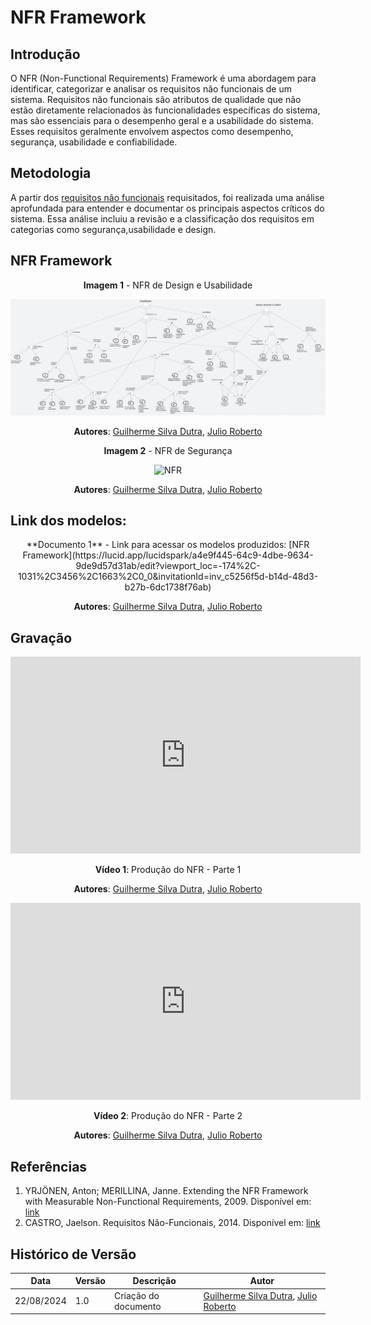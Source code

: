 # NFR Framework

## Introdução

O NFR (Non-Functional Requirements) Framework é uma abordagem para identificar, categorizar e analisar os requisitos não funcionais de um sistema. Requisitos não funcionais são atributos de qualidade que não estão diretamente relacionados às funcionalidades específicas do sistema, mas são essenciais para o desempenho geral e a usabilidade do sistema. Esses requisitos geralmente envolvem aspectos como desempenho, segurança, usabilidade e confiabilidade.

## Metodologia

A partir dos [requisitos não funcionais](../Elicitacao/priorizacao/priorizados.md#Tabela-03-Resultado-da-Priorizacao) requisitados, foi realizada uma análise aprofundada para entender e documentar os principais aspectos críticos do sistema. Essa análise incluiu a revisão e a classificação dos requisitos em categorias como segurança,usabilidade e design.

## NFR Framework

<center>

**Imagem 1** - NFR de Design e Usabilidade  

![NFR](../../assets/images/NFR-Design-Usabilidade.jpeg)

**Autores**: [Guilherme Silva Dutra](https://github.com/GuiDutra21), [Julio Roberto](https://github.com/JulioR2022)

</center>

<center>

**Imagem 2** - NFR de Segurança 

![NFR](../../assets/images/NFR-Segurança.jpeg)

**Autores**: [Guilherme Silva Dutra](https://github.com/GuiDutra21), [Julio Roberto](https://github.com/JulioR2022)

</center>

## Link dos modelos:

<center>
**Documento 1** - Link para acessar os modelos produzidos:  [NFR Framework](https://lucid.app/lucidspark/a4e9f445-64c9-4dbe-9634-9de9d57d31ab/edit?viewport_loc=-174%2C-1031%2C3456%2C1663%2C0_0&invitationId=inv_c5256f5d-b14d-48d3-b27b-6dc1738f76ab)

**Autores**: [Guilherme Silva Dutra](https://github.com/GuiDutra21), [Julio Roberto](https://github.com/JulioR2022)
</center>



## Gravação

<center>

<iframe width="560" height="315" src="https://www.youtube.com/embed/1wAFdv0ipVI?si=euaEeEUZri7I4Ja0" title="YouTube video player" frameborder="0" allow="accelerometer; autoplay; clipboard-write; encrypted-media; gyroscope; picture-in-picture; web-share" referrerpolicy="strict-origin-when-cross-origin" allowfullscreen></iframe>

**Vídeo 1**: Produção do NFR - Parte 1

**Autores**: [Guilherme Silva Dutra](https://github.com/GuiDutra21), [Julio Roberto](https://github.com/JulioR2022)

</center>

<center>

<iframe width="560" height="315" src="https://www.youtube.com/embed/QbFVbtuYoOo?si=Vfiw2qkz8qEfYsYs" title="YouTube video player" frameborder="0" allow="accelerometer; autoplay; clipboard-write; encrypted-media; gyroscope; picture-in-picture; web-share" referrerpolicy="strict-origin-when-cross-origin" allowfullscreen></iframe>

**Vídeo 2**: Produção do NFR - Parte 2

**Autores**: [Guilherme Silva Dutra](https://github.com/GuiDutra21), [Julio Roberto](https://github.com/JulioR2022)

</center>

## Referências

1. YRJÖNEN, Anton; MERILLINA, Janne. Extending the NFR Framework with Measurable Non-Functional Requirements, 2009. Disponível em:
[link](https://ceur-ws.org/Vol-553/paper2.pdf)
2. CASTRO, Jaelson. Requisitos Não-Funcionais, 2014. Disponível em: 
[link](https://www.cin.ufpe.br/~if716/arquivos20152/experimentoBruno/Aula2/Aula2-Parte2-NFR%20Framework.pdf)

## Histórico de Versão

<center>

| Data | Versão | Descrição | Autor |
| ---- | ------ | --------- | ----- |
| 22/08/2024 | 1.0 | Criação do documento | [Guilherme Silva Dutra](https://github.com/GuiDutra21), [Julio Roberto](https://github.com/JulioR2022)  |

</center>